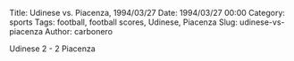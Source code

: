 Title: Udinese vs. Piacenza, 1994/03/27
Date: 1994/03/27 00:00
Category: sports
Tags: football, football scores, Udinese, Piacenza
Slug: udinese-vs-piacenza
Author: carbonero


Udinese 2 - 2 Piacenza
